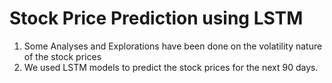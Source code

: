 # Stock Price Prediction using LSTM
1. Some Analyses and Explorations have been done on the volatility nature of the stock prices 
2. We used LSTM models to predict the stock prices for the next 90 days.
